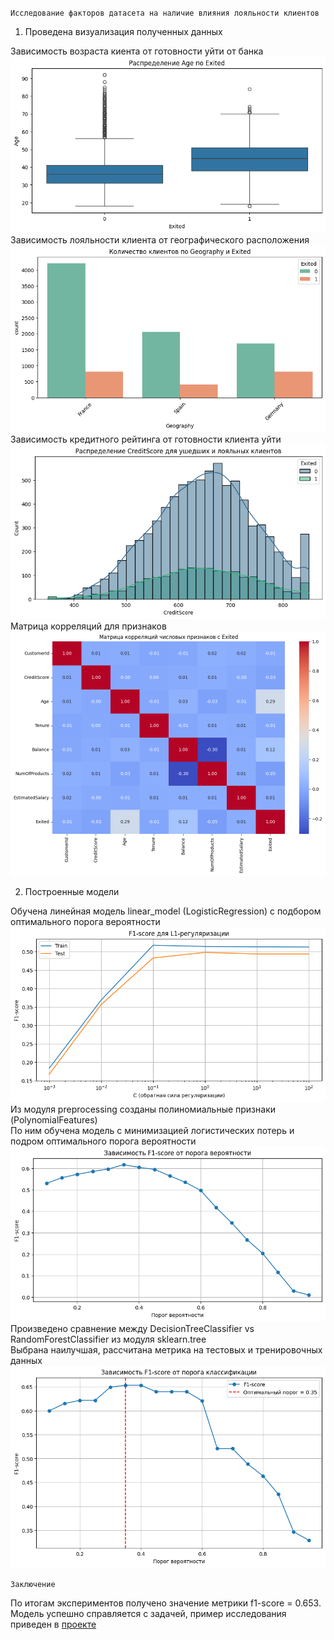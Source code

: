 `Исследование факторов датасета на наличие влияния лояльности клиентов`

1. Проведена визуализация полученных данных

Зависимость возраста киента от готовности уйти от банка
![AgeLoyality](https://github.com/UlyanaGru/ml_practice/blob/master/pictures/Age%20Loyality.png)
Зависимость лояльности клиента от географического расположения
![GepgraphicalLoyality](https://github.com/UlyanaGru/ml_practice/blob/master/pictures/Geography_Loyality.png)
Зависимость кредитного рейтинга от готовности клиента уйти
![CreditScoreLoyality](https://github.com/UlyanaGru/ml_practice/blob/master/pictures/count_CresitScore_Loyal.png)
Матрица корреляций для признаков
![CorrMatrix](https://github.com/UlyanaGru/ml_practice/blob/master/pictures/corr%20matrix.png)

2. Построенные модели

Обучена линейная модель linear_model (LogisticRegression) с подбором оптимального порога вероятности
![LogisticRegression](https://github.com/UlyanaGru/ml_practice/blob/master/pictures/F1%20L1%20Regurazation.png)
Из модуля preprocessing созданы полиномиальные признаки (PolynomialFeatures)\
По ним обучена модель с минимизацией логистических потерь и подром оптимального порога вероятности
![PolynomialFeatures](https://github.com/UlyanaGru/ml_practice/blob/master/pictures/f1%20probability%20thresholds.png)
Произведено сравнение между DecisionTreeClassifier vs RandomForestClassifier из модуля sklearn.tree\
Выбрана наилучшая, рассчитана метрика на тестовых и тренировочных данных
![DecisionTreeClassifier](https://github.com/UlyanaGru/ml_practice/blob/master/pictures/f1%20probability%20thresholds%20tree.png)

`Заключение`

По итогам экспериментов получено значение метрики f1-score = 0.653. Модель успешно справляется с задачей, пример исследования приведен в [проекте](https://github.com/UlyanaGru/ml_practice/blob/master/ml_practice.ipynb)